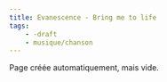 ```yaml
---
title: Evanescence - Bring me to life
tags:
    - -draft
    - musique/chanson
---
```


Page créée automatiquement, mais vide.
